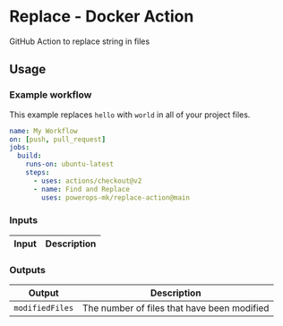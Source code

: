 # Replace - Docker Action

GitHub Action to replace string in files

## Usage

### Example workflow
This example replaces `hello` with `world` in all of your project files.

```yaml
name: My Workflow
on: [push, pull_request]
jobs:
  build:
    runs-on: ubuntu-latest
    steps:
      - uses: actions/checkout@v2
      - name: Find and Replace
        uses: powerops-mk/replace-action@main
```

### Inputs

| Input                  | Description                                                                                                                            |
| ---------------------- | -------------------------------------------------------------------------------------------------------------------------------------- |

### Outputs

| Output          | Description                                 |
| --------------- | ------------------------------------------- |
| `modifiedFiles` | The number of files that have been modified |
